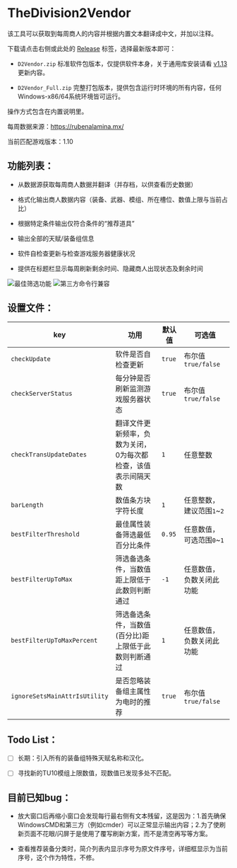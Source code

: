 # TheDivision2Vendor
该工具可以获取到每周商人的内容并根据内置文本翻译成中文，并加以注释。

下载请点击右侧或此处的 [Release](https://github.com/IceLitty/TheDivision2Vendor/releases) 标签，选择最新版本即可：

- `D2Vendor.zip` 标准软件包版本，仅提供软件本身，关于通用库安装请看 [v1.13](https://github.com/IceLitty/TheDivision2Vendor/releases/tag/v1.13) 更新内容。

- `D2Vendor_Full.zip` 完整打包版本，提供包含运行时环境的所有内容，任何Windows-x86/64系统环境皆可运行。

操作方式包含在内置说明里。

每周数据来源：https://rubenalamina.mx/

当前匹配游戏版本：1.10

## 功能列表：

- 从数据源获取每周商人数据并翻译（并存档，以供查看历史数据）

- 格式化输出商人数据内容（装备、武器、模组、所在槽位、数值上限与当前占比）

- 根据特定条件输出仅符合条件的“推荐道具”

- 输出全部的天赋/装备组信息

- 软件自检查更新与检查游戏服务器健康状况

- 提供在标题栏显示每周刷新剩余时间、隐藏商人出现状态及剩余时间

![最佳筛选功能](https://user-images.githubusercontent.com/6522057/85621302-a69f5c00-b697-11ea-9b68-0d5d389bfd52.png)
![第三方命令行兼容](https://user-images.githubusercontent.com/6522057/85621297-a4d59880-b697-11ea-993e-70764ff8a7f0.png)

## 设置文件：

key | 功用 | 默认值 | 可选值
---|---|---|---
`checkUpdate` | 软件是否自检查更新 | `true` | 布尔值 `true/false`
`checkServerStatus` | 每分钟是否刷新监测游戏服务器状态 | `true` | 布尔值 `true/false`
`checkTransUpdateDates` | 翻译文件更新频率，负数为关闭，0为每次都检查，该值表示间隔天数 | `1` | 任意整数
`barLength` | 数值条方块字符长度 | `1` | 任意整数，建议范围`1`~`2`
`bestFilterThreshold` | 最佳属性装备筛选最低百分比条件 | `0.95` | 任意数值，可选范围`0`~`1`
`bestFilterUpToMax` | 筛选备选条件，当数值距上限低于此数则判断通过 | `-1` | 任意数值，负数关闭此功能
`bestFilterUpToMaxPercent` | 筛选备选条件，当数值(百分比)距上限低于此数则判断通过 | `1` | 任意数值，负数关闭此功能
`ignoreSetsMainAttrIsUtility` | 是否忽略装备组主属性为电时的推荐 | `true` | 布尔值 `true/false`

## Todo List：

- [ ] 长期：引入所有的装备组特殊天赋名称和汉化。

- [ ] 寻找新的TU10模组上限数值，现数值已发现多处不匹配。

## 目前已知bug：

- 放大窗口后再缩小窗口会发现每行最右侧有文本残留，这是因为：1.首先确保WindowsCMD和第三方（例如cmder）可以正常显示输出内容；2.为了使刷新页面不花眼/闪屏于是使用了覆写刷新方案，而不是清空再写等方案。

- 查看推荐装备分类时，简介列表内显示序号为原文件序号，详细框显示为当前序号，这个作为特性，不修。
